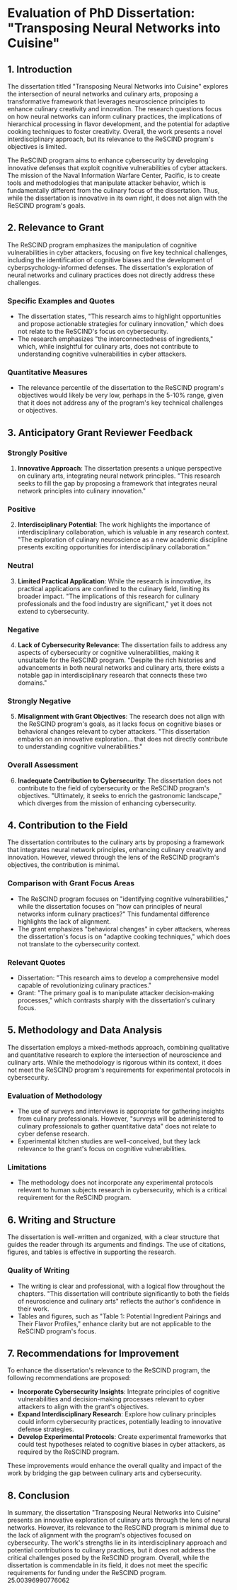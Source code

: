 # Evaluation of PhD Dissertation: "Transposing Neural Networks into Cuisine"

## 1. Introduction
The dissertation titled "Transposing Neural Networks into Cuisine" explores the intersection of neural networks and culinary arts, proposing a transformative framework that leverages neuroscience principles to enhance culinary creativity and innovation. The research questions focus on how neural networks can inform culinary practices, the implications of hierarchical processing in flavor development, and the potential for adaptive cooking techniques to foster creativity. Overall, the work presents a novel interdisciplinary approach, but its relevance to the ReSCIND program's objectives is limited.

The ReSCIND program aims to enhance cybersecurity by developing innovative defenses that exploit cognitive vulnerabilities of cyber attackers. The mission of the Naval Information Warfare Center, Pacific, is to create tools and methodologies that manipulate attacker behavior, which is fundamentally different from the culinary focus of the dissertation. Thus, while the dissertation is innovative in its own right, it does not align with the ReSCIND program's goals.

## 2. Relevance to Grant
The ReSCIND program emphasizes the manipulation of cognitive vulnerabilities in cyber attackers, focusing on five key technical challenges, including the identification of cognitive biases and the development of cyberpsychology-informed defenses. The dissertation's exploration of neural networks and culinary practices does not directly address these challenges.

### Specific Examples and Quotes
- The dissertation states, "This research aims to highlight opportunities and propose actionable strategies for culinary innovation," which does not relate to the ReSCIND's focus on cybersecurity.
- The research emphasizes "the interconnectedness of ingredients," which, while insightful for culinary arts, does not contribute to understanding cognitive vulnerabilities in cyber attackers.

### Quantitative Measures
- The relevance percentile of the dissertation to the ReSCIND program's objectives would likely be very low, perhaps in the 5-10% range, given that it does not address any of the program's key technical challenges or objectives.

## 3. Anticipatory Grant Reviewer Feedback
### Strongly Positive
1. **Innovative Approach**: The dissertation presents a unique perspective on culinary arts, integrating neural network principles. "This research seeks to fill the gap by proposing a framework that integrates neural network principles into culinary innovation."
  
### Positive
2. **Interdisciplinary Potential**: The work highlights the importance of interdisciplinary collaboration, which is valuable in any research context. "The exploration of culinary neuroscience as a new academic discipline presents exciting opportunities for interdisciplinary collaboration."

### Neutral
3. **Limited Practical Application**: While the research is innovative, its practical applications are confined to the culinary field, limiting its broader impact. "The implications of this research for culinary professionals and the food industry are significant," yet it does not extend to cybersecurity.

### Negative
4. **Lack of Cybersecurity Relevance**: The dissertation fails to address any aspects of cybersecurity or cognitive vulnerabilities, making it unsuitable for the ReSCIND program. "Despite the rich histories and advancements in both neural networks and culinary arts, there exists a notable gap in interdisciplinary research that connects these two domains."

### Strongly Negative
5. **Misalignment with Grant Objectives**: The research does not align with the ReSCIND program's goals, as it lacks focus on cognitive biases or behavioral changes relevant to cyber attackers. "This dissertation embarks on an innovative exploration... that does not directly contribute to understanding cognitive vulnerabilities."

### Overall Assessment
6. **Inadequate Contribution to Cybersecurity**: The dissertation does not contribute to the field of cybersecurity or the ReSCIND program's objectives. "Ultimately, it seeks to enrich the gastronomic landscape," which diverges from the mission of enhancing cybersecurity.

## 4. Contribution to the Field
The dissertation contributes to the culinary arts by proposing a framework that integrates neural network principles, enhancing culinary creativity and innovation. However, viewed through the lens of the ReSCIND program's objectives, the contribution is minimal.

### Comparison with Grant Focus Areas
- The ReSCIND program focuses on "identifying cognitive vulnerabilities," while the dissertation focuses on "how can principles of neural networks inform culinary practices?" This fundamental difference highlights the lack of alignment.
- The grant emphasizes "behavioral changes" in cyber attackers, whereas the dissertation's focus is on "adaptive cooking techniques," which does not translate to the cybersecurity context.

### Relevant Quotes
- Dissertation: "This research aims to develop a comprehensive model capable of revolutionizing culinary practices."
- Grant: "The primary goal is to manipulate attacker decision-making processes," which contrasts sharply with the dissertation's culinary focus.

## 5. Methodology and Data Analysis
The dissertation employs a mixed-methods approach, combining qualitative and quantitative research to explore the intersection of neuroscience and culinary arts. While the methodology is rigorous within its context, it does not meet the ReSCIND program's requirements for experimental protocols in cybersecurity.

### Evaluation of Methodology
- The use of surveys and interviews is appropriate for gathering insights from culinary professionals. However, "surveys will be administered to culinary professionals to gather quantitative data" does not relate to cyber defense research.
- Experimental kitchen studies are well-conceived, but they lack relevance to the grant's focus on cognitive vulnerabilities.

### Limitations
- The methodology does not incorporate any experimental protocols relevant to human subjects research in cybersecurity, which is a critical requirement for the ReSCIND program.

## 6. Writing and Structure
The dissertation is well-written and organized, with a clear structure that guides the reader through its arguments and findings. The use of citations, figures, and tables is effective in supporting the research.

### Quality of Writing
- The writing is clear and professional, with a logical flow throughout the chapters. "This dissertation will contribute significantly to both the fields of neuroscience and culinary arts" reflects the author's confidence in their work.
- Tables and figures, such as "Table 1: Potential Ingredient Pairings and Their Flavor Profiles," enhance clarity but are not applicable to the ReSCIND program's focus.

## 7. Recommendations for Improvement
To enhance the dissertation's relevance to the ReSCIND program, the following recommendations are proposed:
- **Incorporate Cybersecurity Insights**: Integrate principles of cognitive vulnerabilities and decision-making processes relevant to cyber attackers to align with the grant's objectives.
- **Expand Interdisciplinary Research**: Explore how culinary principles could inform cybersecurity practices, potentially leading to innovative defense strategies.
- **Develop Experimental Protocols**: Create experimental frameworks that could test hypotheses related to cognitive biases in cyber attackers, as required by the ReSCIND program.

These improvements would enhance the overall quality and impact of the work by bridging the gap between culinary arts and cybersecurity.

## 8. Conclusion
In summary, the dissertation "Transposing Neural Networks into Cuisine" presents an innovative exploration of culinary arts through the lens of neural networks. However, its relevance to the ReSCIND program is minimal due to the lack of alignment with the program's objectives focused on cybersecurity. The work's strengths lie in its interdisciplinary approach and potential contributions to culinary practices, but it does not address the critical challenges posed by the ReSCIND program. Overall, while the dissertation is commendable in its field, it does not meet the specific requirements for funding under the ReSCIND program. 25.00396990776062